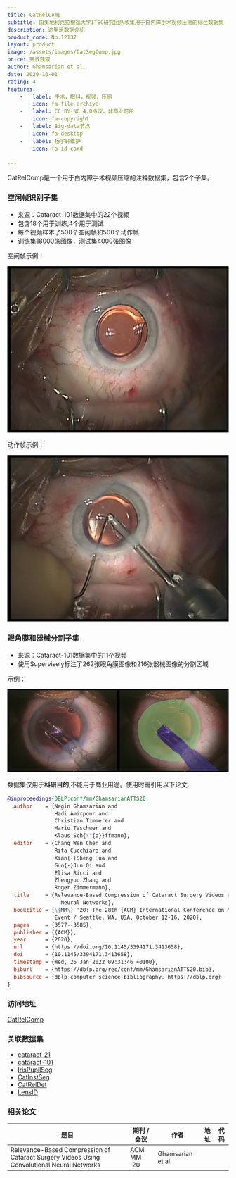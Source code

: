 ```yaml
---
title: CatRelComp
subtitle: 由奥地利克拉根福大学ITEC研究团队收集用于白内障手术视频压缩的标注数据集
description: 这里是数据介绍
product_code: No.12132
layout: product
image: /assets/images/CatSegComp.jpg
price: 开放获取
author: Ghamsarian et al.
date: 2020-10-01
rating: 4
features:
    -   label: 手术，眼科，视频，压缩
        icon: fa-file-archive
    -   label: CC BY-NC 4.0协议，非商业可用
        icon: fa-copyright
    -   label: Big-data节点
        icon: fa-desktop
    -   label: 杨宇轩维护
        icon: fa-id-card

---
```


CatRelComp是一个用于白内障手术视频压缩的注释数据集，包含2个子集。

### 空闲帧识别子集

- 来源：Cataract-101数据集中的22个视频
- 包含18个用于训练,4个用于测试
- 每个视频样本了500个空闲帧和500个动作帧
- 训练集18000张图像，测试集4000张图像

空闲帧示例：

![](/assets/images/CatSegComp-example1.jpg)

动作帧示例：

![](/assets/images/CatSegComp-example2.jpg)

### 眼角膜和器械分割子集

- 来源：Cataract-101数据集中的11个视频  
- 使用Supervisely标注了262张眼角膜图像和216张器械图像的分割区域

示例：

![](/assets/images/CatSegComp-example3.jpg)

数据集仅用于**科研目的**,不能用于商业用途。使用时需引用以下论文:

```bibtex
@inproceedings{DBLP:conf/mm/GhamsarianATTS20,
  author    = {Negin Ghamsarian and
               Hadi Amirpour and
               Christian Timmerer and
               Mario Taschwer and
               Klaus Sch{\"{o}}ffmann},
  editor    = {Chang Wen Chen and
               Rita Cucchiara and
               Xian{-}Sheng Hua and
               Guo{-}Jun Qi and
               Elisa Ricci and
               Zhengyou Zhang and
               Roger Zimmermann},
  title     = {Relevance-Based Compression of Cataract Surgery Videos Using Convolutional
                 Neural Networks},
  booktitle = {\{MM\} '20: The 28th {ACM} International Conference on Multimedia, Virtual
               Event / Seattle, WA, USA, October 12-16, 2020},
  pages     = {3577--3585},
  publisher = {{ACM}},
  year      = {2020},
  url       = {https://doi.org/10.1145/3394171.3413658},
  doi       = {10.1145/3394171.3413658},
  timestamp = {Wed, 26 Jan 2022 09:31:46 +0100},
  biburl    = {https://dblp.org/rec/conf/mm/GhamsarianATTS20.bib},
  bibsource = {dblp computer science bibliography, https://dblp.org}
}
```

### 访问地址  

[CatRelComp](http://ftp.itec.aau.at/datasets/ovid/CatRelevanceCompression/index.html)

### 关联数据集

- [cataract-21](/products/cataract-21)
- [cataract-101](/products/cataract-101)
- [IrisPupilSeg](/products/IrisPupilSeg)
- [CatInstSeg](/products/CatInstSeg)
- [CatRelDet](/products/CatRelDet)
- [LensID](/products/LensID)

### 相关论文

| 题目   | 期刊 / 会议     | 作者  | 地址 | 代码                                                     |
|------|--------|-----|----|--------------------------------------------------------|
| Relevance-Based Compression of Cataract Surgery Videos Using Convolutional Neural Networks | ACM MM '20 | Ghamsarian et al. |  [<i class="fa-solid fa-file"/>](https://dl.acm.org/doi/10.1145/3394171.3413658)  |  |
